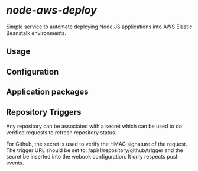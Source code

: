 *node-aws-deploy*
===============

Simple service to automate deploying Node.JS applications into AWS Elastic
Beanstalk environments.

Usage
-----

Configuration
-------------

Application packages
--------------------

Repository Triggers
-------------------

Any repository can be associated with a secret which can be used to do verified
requests to refresh repository status.

For Github, the secret is used to verify the HMAC signature of the request. The
trigger URL should be set to: /api/1/repository/github/trigger and the secret
be inserted into the webook configuration. It only respects push events.
